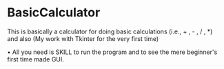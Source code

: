 # BasicCalculator

This is basically a calculator for doing basic calculations (i.e., + , - , / , *)
and also 
(My work with Tkinter for the very first time)

• All you need is SKILL to run the program and to see the mere beginner's first time made GUI.

